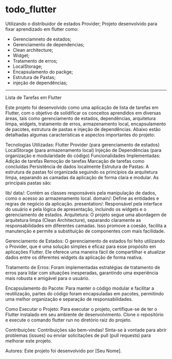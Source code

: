 # todo_flutter

Utilizando o distribuidor de estados Provider;
Projeto desenvolvido para fixar aprendizado em flutter como:
- Gerenciamneto de estados;
- Gerenciamento de dependencias;
- Clean architecture; 
- Widget;
- Tratamento de erros;
- LocalStorage;
- Encapsulamento do packge;
- Estrutura de Pastas;
- injeção de dependências;
---
Lista de Tarefas em Flutter

Este projeto foi desenvolvido como uma aplicação de lista de tarefas em Flutter, com o objetivo de solidificar os conceitos aprendidos em diversas áreas, tais como gerenciamento de estados, dependências, arquitetura limpa, widgets, tratamento de erros, armazenamento local, encapsulamento de pacotes, estrutura de pastas e injeção de dependências. Abaixo estão detalhadas algumas características e aspectos importantes do projeto:

Tecnologias Utilizadas:
Flutter
Provider (para gerenciamento de estados)
LocalStorage (para armazenamento local)
Injeção de Dependências (para organização e modularidade do código)
Funcionalidades Implementadas:
Adição de tarefas
Remoção de tarefas
Marcação de tarefas como concluídas
Persistência de dados localmente
Estrutura de Pastas:
A estrutura de pastas foi organizada seguindo os princípios da arquitetura limpa, separando as camadas da aplicação de forma clara e modular. As principais pastas são:

lib/
data/: Contém as classes responsáveis pela manipulação de dados, como o acesso ao armazenamento local.
domain/: Define as entidades e regras de negócio da aplicação.
presentation/: Responsável pela interface do usuário e pela lógica de apresentação, incluindo os widgets e o gerenciamento de estados.
Arquitetura:
O projeto segue uma abordagem de arquitetura limpa (Clean Architecture), separando claramente as responsabilidades em diferentes camadas. Isso promove a coesão, facilita a manutenção e permite a substituição de componentes com mais facilidade.

Gerenciamento de Estados:
O gerenciamento de estados foi feito utilizando o Provider, que é uma solução simples e eficaz para esse propósito em aplicações Flutter. Ele oferece uma maneira fácil de compartilhar e atualizar dados entre os diferentes widgets da aplicação de forma reativa.

Tratamento de Erros:
Foram implementadas estratégias de tratamento de erros para lidar com situações inesperadas, garantindo uma experiência mais robusta e amigável para o usuário.

Encapsulamento do Pacote:
Para manter o código modular e facilitar a reutilização, partes do código foram encapsuladas em pacotes, permitindo uma melhor organização e separação de responsabilidades.

Como Executar o Projeto:
Para executar o projeto, certifique-se de ter o Flutter instalado em seu ambiente de desenvolvimento. Clone o repositório e execute o comando flutter run no diretório raiz do projeto.

Contribuições:
Contribuições são bem-vindas! Sinta-se à vontade para abrir problemas (issues) ou enviar solicitações de pull (pull requests) para melhorar este projeto.

Autores:
Este projeto foi desenvolvido por [Seu Nome].